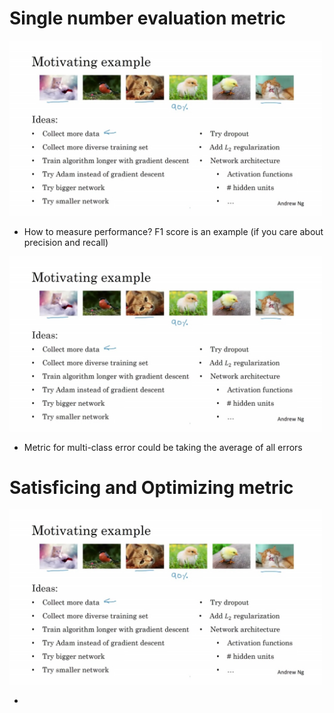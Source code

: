 # Single number evaluation metric

<img src="https://github.com/lmoham/deep-learning-specialization/blob/main/3.%20Structuring%20Machine%20Learning%20Projects/images/week1/1.1.0.jpg" width="500"/>

* How to measure performance? F1 score is an example (if you care about precision and recall)

<img src="https://github.com/lmoham/deep-learning-specialization/blob/main/3.%20Structuring%20Machine%20Learning%20Projects/images/week1/1.1.0.jpg" width="500"/>

* Metric for multi-class error could be taking the average of all errors

# Satisficing and Optimizing metric

<img src="https://github.com/lmoham/deep-learning-specialization/blob/main/3.%20Structuring%20Machine%20Learning%20Projects/images/week1/1.1.0.jpg" width="500"/>

* 
